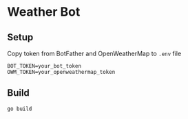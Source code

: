 # Weather Bot

## Setup

Copy token from BotFather and OpenWeatherMap to `.env` file
```dotenv
BOT_TOKEN=your_bot_token
OWM_TOKEN=your_openweathermap_token
```

## Build

```bash
go build
```
